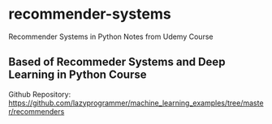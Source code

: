 # recommender-systems
Recommender Systems in Python Notes from Udemy Course

## Based of Recommeder Systems and Deep Learning in Python Course
Github Repository: https://github.com/lazyprogrammer/machine_learning_examples/tree/master/recommenders
